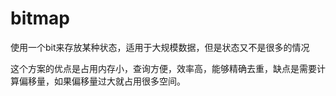 # bitmap

使用一个bit来存放某种状态，适用于大规模数据，但是状态又不是很多的情况

这个方案的优点是占用内存小，查询方便，效率高，能够精确去重，缺点是需要计算偏移量，如果偏移量过大就占用很多空间。

